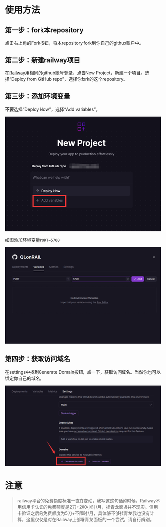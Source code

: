 # 使用方法
## 第一步：fork本repository

点击右上角的Fork按钮，将本repository fork到你自己的github账户中。

## 第二步：新建railway项目

在[Railway](https://railway.app/dashboard)用相同的github账号登录，点击New Project，新建一个项目。选择“Deploy from GitHub repo”，选择你fork的这个repository。

## 第三步：添加环境变量

**不要**选择“Deploy Now”，选择“Add variables”。

![添加环境变量](/pic/variables.png)

如图添加环境变量`PORT=5700`

![添加如图所示的环境变量](/pic/variables2.png)

## 第四步：获取访问域名

在settings中找到Generate Domain按钮，点一下，获取访问域名。当然你也可以绑定你自己的域名。

![获取域名](/pic/Domain.png)

# 注意
>railway平台的免费额度标准一直在变动，我写这这句话的时候，Railway不用信用卡认证的免费额度是2刀+200小时/月，挂青龙面板并不现实。信用卡验证之后的免费额度为5刀+不限时/月，具体够不够挂青龙我也没有计算，这里仅仅是对在Railway上部署青龙面板的一个尝试。请自行辨别。
